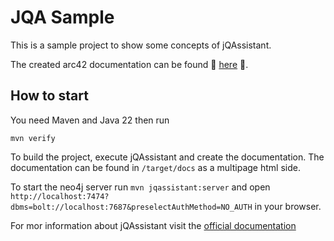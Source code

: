 # JQA Sample

This is a sample project to show some concepts of jQAssistant.

The created arc42 documentation can be found :rocket: [here](https://stmu-zuhlke.github.io/jqa-sample/) :rocket:.

## How to start
You need Maven and Java 22
then run
```
mvn verify
```
To build the project, execute jQAssistant and create the documentation.
The documentation can be found in `/target/docs` as a multipage html side.

To start the neo4j server run `mvn jqassistant:server` and open `http://localhost:7474?dbms=bolt://localhost:7687&preselectAuthMethod=NO_AUTH` in your browser.

For mor information about jQAssistant visit the [official documentation](https://jqassistant.github.io/jqassistant/current)

